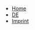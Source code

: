 * [Home](/ ':ignore Home')
* [DE](/de ':ignore')
* [Imprint](https://www.aromicon.de/impressum ':ignore')